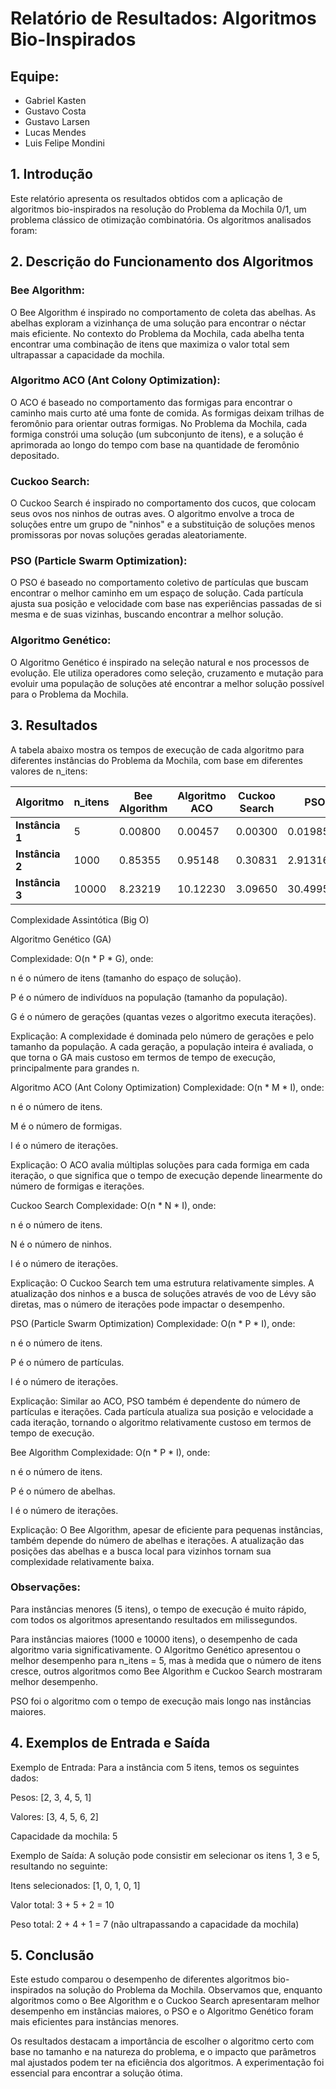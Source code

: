 # Relatório de Resultados: Algoritmos Bio-Inspirados

## Equipe:
* Gabriel Kasten
* Gustavo Costa
* Gustavo Larsen
* Lucas Mendes
* Luis Felipe Mondini

## 1. Introdução

Este relatório apresenta os resultados obtidos com a aplicação de algoritmos bio-inspirados na resolução do Problema da Mochila 0/1, um problema clássico de otimização combinatória. Os algoritmos analisados foram:

## 2. Descrição do Funcionamento dos Algoritmos

### Bee Algorithm:
O Bee Algorithm é inspirado no comportamento de coleta das abelhas. As abelhas exploram a vizinhança de uma solução para encontrar o néctar mais eficiente. No contexto do Problema da Mochila, cada abelha tenta encontrar uma combinação de itens que maximiza o valor total sem ultrapassar a capacidade da mochila.

### Algoritmo ACO (Ant Colony Optimization):
O ACO é baseado no comportamento das formigas para encontrar o caminho mais curto até uma fonte de comida. As formigas deixam trilhas de feromônio para orientar outras formigas. No Problema da Mochila, cada formiga constrói uma solução (um subconjunto de itens), e a solução é aprimorada ao longo do tempo com base na quantidade de feromônio depositado.

### Cuckoo Search:
O Cuckoo Search é inspirado no comportamento dos cucos, que colocam seus ovos nos ninhos de outras aves. O algoritmo envolve a troca de soluções entre um grupo de "ninhos" e a substituição de soluções menos promissoras por novas soluções geradas aleatoriamente.

### PSO (Particle Swarm Optimization):
O PSO é baseado no comportamento coletivo de partículas que buscam encontrar o melhor caminho em um espaço de solução. Cada partícula ajusta sua posição e velocidade com base nas experiências passadas de si mesma e de suas vizinhas, buscando encontrar a melhor solução.

### Algoritmo Genético:
O Algoritmo Genético é inspirado na seleção natural e nos processos de evolução. Ele utiliza operadores como seleção, cruzamento e mutação para evoluir uma população de soluções até encontrar a melhor solução possível para o Problema da Mochila.

## 3. Resultados
A tabela abaixo mostra os tempos de execução de cada algoritmo para diferentes instâncias do Problema da Mochila, com base em diferentes valores de n_itens:

| Algoritmo        | n_itens | Bee Algorithm | Algoritmo ACO | Cuckoo Search | PSO       | Algoritmo Genético |
|------------------|---------|---------------|---------------|---------------|-----------|--------------------|
| **Instância 1**  | 5       | 0.00800       | 0.00457       | 0.00300       | 0.019850  | 0.00000            |
| **Instância 2**  | 1000    | 0.85355       | 0.95148       | 0.30831       | 2.913163  | 0.01201            |
| **Instância 3**  | 10000   | 8.23219       | 10.12230      | 3.09650       | 30.499538 | 0.11217            |

Complexidade Assintótica (Big O)

Algoritmo Genético (GA)

Complexidade: O(n * P * G), onde:

n é o número de itens (tamanho do espaço de solução).

P é o número de indivíduos na população (tamanho da população).

G é o número de gerações (quantas vezes o algoritmo executa iterações).

Explicação: A complexidade é dominada pelo número de gerações e pelo tamanho da população. A cada geração, a população inteira é avaliada, o que torna o GA mais custoso em termos de tempo de execução, principalmente para grandes n.

Algoritmo ACO (Ant Colony Optimization)
Complexidade: O(n * M * I), onde:

n é o número de itens.

M é o número de formigas.

I é o número de iterações.

Explicação: O ACO avalia múltiplas soluções para cada formiga em cada iteração, o que significa que o tempo de execução depende linearmente do número de formigas e iterações.

Cuckoo Search
Complexidade: O(n * N * I), onde:

n é o número de itens.

N é o número de ninhos.

I é o número de iterações.

Explicação: O Cuckoo Search tem uma estrutura relativamente simples. A atualização dos ninhos e a busca de soluções através de voo de Lévy são diretas, mas o número de iterações pode impactar o desempenho.

PSO (Particle Swarm Optimization)
Complexidade: O(n * P * I), onde:

n é o número de itens.

P é o número de partículas.

I é o número de iterações.

Explicação: Similar ao ACO, PSO também é dependente do número de partículas e iterações. Cada partícula atualiza sua posição e velocidade a cada iteração, tornando o algoritmo relativamente custoso em termos de tempo de execução.

Bee Algorithm
Complexidade: O(n * P * I), onde:

n é o número de itens.

P é o número de abelhas.

I é o número de iterações.

Explicação: O Bee Algorithm, apesar de eficiente para pequenas instâncias, também depende do número de abelhas e iterações. A atualização das posições das abelhas e a busca local para vizinhos tornam sua complexidade relativamente baixa.

### Observações:
Para instâncias menores (5 itens), o tempo de execução é muito rápido, com todos os algoritmos apresentando resultados em milissegundos.

Para instâncias maiores (1000 e 10000 itens), o desempenho de cada algoritmo varia significativamente. O Algoritmo Genético apresentou o melhor desempenho para n_itens = 5, mas à medida que o número de itens cresce, outros algoritmos como Bee Algorithm e Cuckoo Search mostraram melhor desempenho.

PSO foi o algoritmo com o tempo de execução mais longo nas instâncias maiores.

## 4. Exemplos de Entrada e Saída
Exemplo de Entrada:
Para a instância com 5 itens, temos os seguintes dados:

Pesos: [2, 3, 4, 5, 1]

Valores: [3, 4, 5, 6, 2]

Capacidade da mochila: 5

Exemplo de Saída:
A solução pode consistir em selecionar os itens 1, 3 e 5, resultando no seguinte:

Itens selecionados: [1, 0, 1, 0, 1]

Valor total: 3 + 5 + 2 = 10

Peso total: 2 + 4 + 1 = 7 (não ultrapassando a capacidade da mochila)

## 5. Conclusão
Este estudo comparou o desempenho de diferentes algoritmos bio-inspirados na solução do Problema da Mochila. Observamos que, enquanto algoritmos como o Bee Algorithm e o Cuckoo Search apresentaram melhor desempenho em instâncias maiores, o PSO e o Algoritmo Genético foram mais eficientes para instâncias menores.

Os resultados destacam a importância de escolher o algoritmo certo com base no tamanho e na natureza do problema, e o impacto que parâmetros mal ajustados podem ter na eficiência dos algoritmos. A experimentação foi essencial para encontrar a solução ótima.

